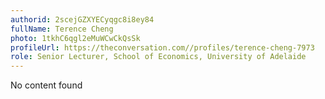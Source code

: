 ```yaml
---
authorid: 2scejGZXYECyqgc8i8ey84
fullName: Terence Cheng
photo: 1tkhC6qgl2eMuWCwCkQsSk
profileUrl: https://theconversation.com//profiles/terence-cheng-7973
role: Senior Lecturer, School of Economics, University of Adelaide
---
```

No content found